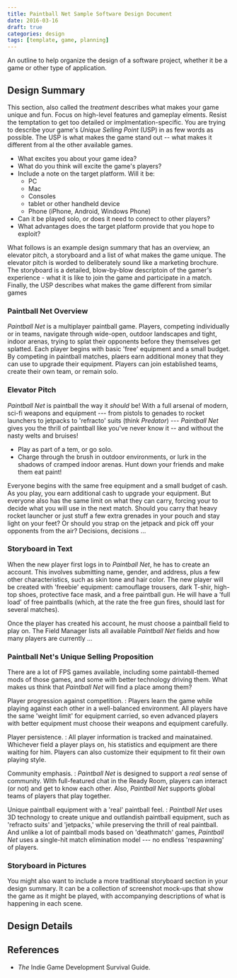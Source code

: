 ```yaml
---
title: Paintball Net Sample Software Design Document
date: 2016-03-16
draft: true
categories: design
tags: [template, game, planning]
---
```


An outline to help organize the design of a software project, whether it be a game or other type of application.
<!--more-->

## Design Summary
This section, also called the *treatment* describes what makes your game unique and fun. Focus on high-level features and gameplay elments. Resist the temptation to get too detailed or implmentation-specific. You are trying to describe your game's *Unique Selling Point* (USP) in as few words as possible. The USP is what makes the game stand out -- what makes it different from al the other available games.

- What excites you about your game idea?
- What do you think will excite the game's players?
- Include a note on the target platform. Will it be:
  - PC
  - Mac
  - Consoles
  - tablet or other handheld device
  - Phone (iPhone, Android, Windows Phone)
- Can it be played solo, or does it need to connect to other players?
- What advantages does the target platform provide that you hope to exploit?

What follows is an example design summary that has an overview, an elevator pitch, a storyboard and a list of what makes the game unique. The elevator pitch is worded to deliberately sound like a marketing brochure. The storyboard is a detailed, blow-by-blow descriptoin of the gamer's experience - what it is like to join the game and participate in a match. Finally, the USP describes what makes the game different from similar games

### Paintball Net Overview
*Paintball Net* is a multiplayer paintball game. Players, competing individually or in teams, navigate through wide-open, outdoor landscapes and tight, indoor arenas, trying to splat their opponents before they themselves get splatted. Each player begins with basic 'free' equipment and a small budget. By competing in paintball matches, plaers earn additional money that they can use to upgrade their equipment. Players can join established teams, create their own team, or remain solo.

### Elevator Pitch
*Paintball Net* is paintball the way it *should* be! With a full arsenal of modern, sci-fi weapons and equipment --- from pistols to genades to rocket launchers to jetpacks to 'refracto' suits (think *Predator*) --- *Paintball Net* gives you the thrill of paintball like you've never know it -- and without the nasty welts and bruises!

- Play as part of a tem, or go solo.
- Charge through the brush in outdoor environments, or lurk in the shadows of cramped indoor arenas. Hunt down your friends and make them eat paint!

Everyone begins with the same free equipment and a small budget of cash. As you play, you earn additional cash to upgrade your equipment. But everyone also has the same limit on what they can carry, forcing your to decide what you will use in the next match. Should you carry that heavy rocket launcher or just stuff a few extra grenades in your pouch and stay light on your feet? Or should you strap on the jetpack and pick off your opponents from the air? Decisions, decisions ...

### Storyboard in Text
When the new player first logs in to *Paintball Net*, he has to create an account. This involves submitting name, gender, and address, plus a few other characteristics, such as skin tone and hair color. The new player will be created with 'freebie' equipment: camouflage trousers, dark T-shir, high-top shoes, protective face mask, and a free paintball gun. He will have a 'full load' of free paintballs (which, at the rate the free gun fires, should last for several matches).

Once the player has created his account, he must choose a paintball field to play on. The Field Manager lists all available *Paintball Net* fields and how many players are currently ...

### Paintball Net's Unique Selling Proposition
There are a lot of FPS games available, including some paintabll-themed mods of those games, and some with better technology driving them. What makes us think that *Paintball Net* will find a place among them?

Player progression against competition.
: Players learn the game while playing against each other in a well-balanced
  environment. All players have the same 'weight limit' for equipment carried,
  so even advanced players with better equipment must choose their weapons and
  equipment carefully.

Player persistence.
: All player information is tracked and mainatained. Whichever field a player
  plays on, his statistics and equipment are there waiting for him. Players can
  also customize their equipment to fit their own playing style.

Community emphasis.
: *Paintball Net* is designed to support a *real* sense of community. WIth
  full-featured chat in the Ready Room, players can interact (or not) and get
  to know each other. Also, *Paintball Net* supports global teams of players
  that play together.

Unique paintball equipment with a 'real' paintball feel.
: *Paintball Net* uses 3D technology to create unique and outlandish paintball
  equipment, such as 'refracto suits' and 'jetpacks,' while preserving the
  thrill of real paintball. And unlike a lot of paintball mods based on
  'deathmatch' games, *Paintball Net* uses a single-hit match elimination model
  --- no endless 'respawning' of players.

### Storyboard in Pictures
You might also want to include a more traditional storyboard section in your
design summary. It can be a collection of screenshot mock-ups that show the
game as it might be played, with accompanying descriptions of what is happening
in each scene.

## Design Details

## References

- *The* Indie Game Development Survival Guide.